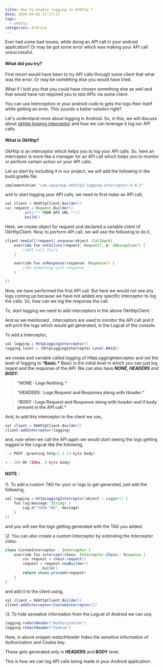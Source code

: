 ```yaml
---
title: How to enable logging in OkHttp ?
date: 2020-04-02 17:17:17
tags:
  - okhttp
categories: Android
---
```

Ever had some bad issues, while doing an API call in your android application? Or may be got some error which was making your API call unsuccessful.

#### What did you try?

First resort would have been to try API calls through some client that what was the error. Or may be something else you would have tried.

What if I told you that you could have chosen something else as well and that would have not required you to test APIs via some client.

You can use Interceptors in your android code to gets the logs their itself while getting an error. This sounds a better solution right?

Let's understand more about logging in Android. So, in this, we will discuss about [okhttp logging interceptor](https://github.com/square/okhttp/tree/master/okhttp-logging-interceptor) and how we can leverage it log our API calls.

#### What is OkHttp?

OkHttp is an interceptor which helps you to log your API calls. So, here an interceptor is more like a manager for an API call which helps you to monitor or perform certain action on your API calls.

Let us start by including it in our project, we will add the following in the build.gradle file:

```java
implementation "com.squareup.okhttp3:logging-interceptor:4.0.1"
```

and to start logging your API calls, we need to first make an API call,

```java
val client = OkHttpClient.Builder()
var request = Request.Builder()
        .url(/** YOUR API URL **/)
        .build()
```

Here, we create object for request and declared a variable client of OkHttpClient. Now, to perform API call, we will use the following to do it,

```java
client.newCall(request).enqueue(object :Callback{
    override fun onFailure(request: Request?, e: IOException?) {
        //API Call fails
    }

    override fun onResponse(response: Response?) {
        //Do something with response
    }

})
```

Now, we have performed the first API call. But here we would not see any logs coming up because we have not added any specific interceptor to log the calls. So, how can we log the response the call.

To, start logging we need to add interceptors in the above OkHttpClient.

And as we mentioned , interceptors are used to monitor the API call and it will print the logs which would get generated, in the Logcat of the console.

To add a Interceptor,

```java
val logging = HttpLoggingInterceptor()
logging.level = (HttpLoggingInterceptor.Level.BASIC)
```

we create and variable called logging of HttpLoggingInterceptor and set the level of logging to ***Basic.\*** Basic is the initial level in which you can just log reqest and the response of the API. We can also have ***NONE, HEADERS** and **BODY.***

> ***NONE : Logs Nothing.\***

> ***HEADERS : Logs Request and Response along with Header.\***

> ***BODY : Logs Request and Response along with header and if body present in the API call.\***

And, to add this interceptor to the client we use,

```java
val client = OkHttpClient.Builder()
client.addInterceptor(logging)
```

and, now when we call the API again we would start seeing the logs getting logged in the Logcat like the following,

```java
--> POST /greeting http/1.1 (3-byte body)

<-- 200 OK (22ms, 6-byte body)
```

#### **NOTE :**

\1. To add a custom TAG for your or logs to get generated, just add the following,

```java
val logging = HttpLoggingInterceptor(object : Logger() {
    fun log(message: String) {
        Log.d("YOUR TAG", message)
    }
})
```

and you will see the logs getting generated with the TAG you added.

\2. You can also create a custom Interceptor by extending the Interceptor class.

```java
class CustomInterceptor : Interceptor {
    override fun intercept(chain: Interceptor.Chain): Response {
        var request = chain.request()
        request = request.newBuilder()
                .build()
        return chain.proceed(request)
    }
}
```

and add it to the client using,

```java
val client = OkHttpClient.Builder()
client.addInterceptor(CustomInterceptor())
```

\3. To hide sensative information from the Logcat of Android we can use,

```java
logging.redactHeader("Authorization")
logging.redactHeader("Cookie")
```

Here, in above snippet *redactHeader* hides the sensitive information of Authorization and Cookie key.

These gets generated only in **HEADERS** and **BODY** level.

This is how we can log API calls being made in your Android application.